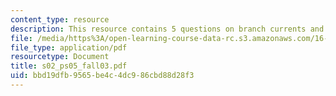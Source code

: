 ```yaml
---
content_type: resource
description: This resource contains 5 questions on branch currents and voltages.
file: /media/https%3A/open-learning-course-data-rc.s3.amazonaws.com/16-01-unified-engineering-i-ii-iii-iv-fall-2005-spring-2006/bbd19dfb9565be4c4dc986cbd88d28f3_s02_ps05_fall03.pdf
file_type: application/pdf
resourcetype: Document
title: s02_ps05_fall03.pdf
uid: bbd19dfb-9565-be4c-4dc9-86cbd88d28f3
---
```


